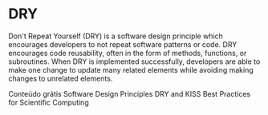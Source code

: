# DRY

Don't Repeat Yourself (DRY) is a software design principle which encourages developers to not repeat software patterns or code. DRY encourages code reusability, often in the form of methods, functions, or subroutines. When DRY is implemented successfully, developers are able to make one change to update many related elements while avoiding making changes to unrelated elements.

<ResourceGroupTitle>Conteúdo grátis</ResourceGroupTitle>
<BadgeLink colorScheme='yellow' badgeText='Leia' href='https://dzone.com/articles/software-design-principles-dry-and-kiss'>Software Design Principles DRY and KISS</BadgeLink>
<BadgeLink colorScheme='yellow' badgeText='Leia' href='https://journals.plos.org/plosbiology/article?id=10.1371/journal.pbio.1001745#s5'>Best Practices for Scientific Computing</BadgeLink>
